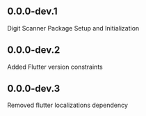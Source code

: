 ## 0.0.0-dev.1
Digit Scanner Package Setup and Initialization

## 0.0.0-dev.2
Added Flutter version constraints

## 0.0.0-dev.3
Removed flutter localizations dependency

